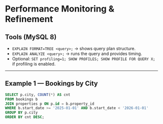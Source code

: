 # Performance Monitoring & Refinement

## Tools (MySQL 8)
- `EXPLAIN FORMAT=TREE <query>;` → shows query plan structure.
- `EXPLAIN ANALYZE <query>;` → runs the query and provides timing.
- Optional: `SET profiling=1; SHOW PROFILES; SHOW PROFILE FOR QUERY X;` if profiling is enabled.

---

## Example 1 — Bookings by City
```sql
SELECT p.city, COUNT(*) AS cnt
FROM bookings b
JOIN properties p ON p.id = b.property_id
WHERE b.start_date >= '2025-01-01' AND b.start_date < '2026-01-01'
GROUP BY p.city
ORDER BY cnt DESC;
